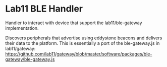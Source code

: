 # Lab11 BLE Handler
Handler to interact with device that support the lab11/ble-gateway implementation. 

Discovers peripherals that advertise using eddystone beacons and delivers their data to the platform.
This is essentially a port of the ble-gateway.js in lab11/gateway:
https://github.com/lab11/gateway/blob/master/software/packages/ble-gateway/ble-gateway.js

